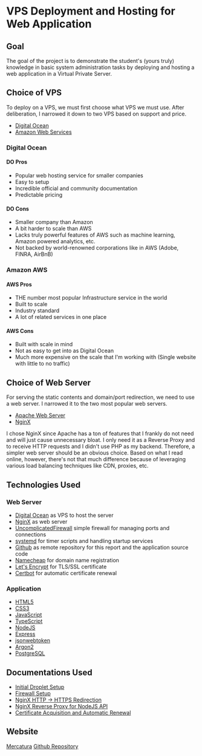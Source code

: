 # VPS Deployment and Hosting for Web Application

## Goal

The goal of the project is to demonstrate the student's (yours truly) knowledge
in basic system administration tasks by deploying and hosting a web application
in a Virtual Private Server.

## Choice of VPS

To deploy on a VPS, we must first choose what VPS we must use. After
deliberation, I narrowed it down to two VPS based on support and price.

- [Digital Ocean](https://www.digitalocean.com/)
- [Amazon Web Services](https://aws.amazon.com/)

### Digital Ocean

#### DO Pros

- Popular web hosting service for smaller companies
- Easy to setup
- Incredible official and community documentation
- Predictable pricing

#### DO Cons

- Smaller company than Amazon
- A bit harder to scale than AWS
- Lacks truly powerful features of AWS such as machine learning, Amazon powered
  analytics, etc.
- Not backed by world-renowned corporations like in AWS (Adobe, FINRA, AirBnB)

### Amazon AWS

#### AWS Pros

- THE number most popular Infrastructure service in the world
- Built to scale
- Industry standard
- A lot of related services in one place

#### AWS Cons

- Built with scale in mind
- Not as easy to get into as Digital Ocean
- Much more expensive on the scale that I'm working with (Single website with
  little to no traffic)

## Choice of Web Server

For serving the static contents and domain/port redirection, we need to use a
web server. I narrowed it to the two most popular web servers.

- [Apache Web Server](https://httpd.apache.org/)
- [NginX](https://www.nginx.com/)

I chose NginX since Apache has a ton of features that I frankly do not need and
will just cause unnecessary bloat. I only need it as a Reverse Proxy and
to receive HTTP requests and I didn't use PHP as my backend. Therefore, a
simpler web server should be an obvious choice. Based on what I read
online, however, there's not that much difference because of leveraging various load
balancing techniques like CDN, proxies, etc.

## Technologies Used

### Web Server

- [Digital Ocean](https://www.digitalocean.com/) as VPS to host the server
- [NginX](https://www.nginx.com/) as web server
- [UncomplicatedFirewall](https://wiki.ubuntu.com/UncomplicatedFirewall) simple
  firewall for managing ports and connections
- [systemd](https://systemd.io/) for timer scripts and handling startup services
- [Github](https://github.com) as remote repository for this report and the
  application source code
- [Namecheap](https://www.namecheap.com/) for domain name registration
- [Let's Encrypt](https://letsencrypt.org/) for TLS/SSL certificate
- [Certbot](https://certbot.eff.org/) for automatic certificate renewal

### Application

- [HTML5](https://html.spec.whatwg.org/multipage/)
- [CSS3](https://www.w3.org/TR/CSS/#css)
- [JavaScript](https://www.ecma-international.org/publications-and-standards/standards/ecma-262/)
- [TypeScript](https://www.typescriptlang.org/)
- [NodeJS](https://nodejs.org/en/)
- [Express](https://expressjs.com/)
- [jsonwebtoken](https://github.com/auth0/node-jsonwebtoken)
- [Argon2](https://github.com/ranisalt/node-argon2)
- [PostgreSQL](https://www.postgresql.org/)

## Documentations Used

- [Initial Droplet Setup](https://www.digitalocean.com/community/tutorials/initial-server-setup-with-ubuntu-18-04)
- [Firewall Setup](https://www.digitalocean.com/community/tutorials/how-to-set-up-a-firewall-with-ufw-on-ubuntu-20-04)
- [NginX HTTP -> HTTPS Redirection](https://linuxize.com/post/redirect-http-to-https-in-nginx/)
- [NginX Reverse Proxy for NodeJS API](https://www.tecmint.com/nginx-as-reverse-proxy-for-nodejs-app/)
- [Certificate Acquisition and Automatic Renewal](https://certbot.eff.org/instructions?ws=nginx&os=ubuntubionic)

## Website

[Mercatura](https://mercatura.xyz)
[Github Repository](https://github.com/reimarrosas/DigitalOcean_VPS_Project_Unix)
